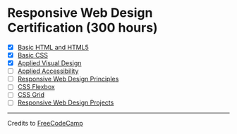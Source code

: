 # Responsive Web Design Certification (300 hours)

- [x] [Basic HTML and HTML5](01-basic-html-and-html5)
- [x] [Basic CSS](02-basic-css)
- [x] [Applied Visual Design](03-applied-visual-design)
- [ ] [Applied Accessibility](04-applied-accessibility)
- [ ] [Responsive Web Design Principles](05-responsive-web-design-principles)
- [ ] [CSS Flexbox](06-css-flexbox)
- [ ] [CSS Grid](07-css-grid)
- [ ] [Responsive Web Design Projects](08-responsive-web-design)

---

Credits to [FreeCodeCamp](https://www.freecodecamp.org/)